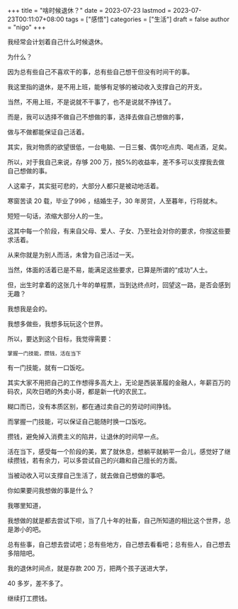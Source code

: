 +++
title = "啥时候退休？"
date = 2023-07-23
lastmod = 2023-07-23T00:11:07+08:00
tags = ["感悟"]
categories = ["生活"]
draft = false
author = "nigo"
+++

我经常会计划着自己什么时候退休。

为什么？

因为总有些自己不喜欢干的事，总有些自己想干但没有时间干的事。

我这里指的退休，是不用上班，能够有足够的被动收入支撑自己的开支。

当然，不用上班，不是说就不干事了，也不是说就不挣钱了。

而是，我可以选择不做自己不想做的事，选择去做自己想做的事，

做与不做都能保证自己活着。

其实，我对物质的欲望很低，一台电脑、一日三餐、偶尔吃点肉、喝点酒，足矣。

所以，对于我自己来说，存够 200 万，按5%的收益率，差不多可以支撑我去做自己想做的事。

人这辈子，其实挺可悲的，大部分人都只是被动地活着。

寒窗苦读 20 载，毕业了996 ，结婚生子，30 年房贷，人至暮年，行将就木。

短短一句话，浓缩大部分人的一生。

这其中每一个阶段，有来自父母、爱人、子女、乃至社会对你的要求，你按这些要求活着。

从来你就是为别人而活，未曾为自己活过一天。

当然，体面的活着已是不易，能满足这些要求，已算是所谓的“成功”人士。

但，出生时拿着的这张几十年的单程票，当到达终点时，回望这一路，是否会感到无趣？

我想我是会的。

我想多做些，我想多玩玩这个世界。

所以，要达到这个目标，我觉得需要：

`掌握一门技能，攒钱，活在当下`

有一门技能，就有一口饭吃。

其实大家不用把自己的工作想得多高大上，无论是西装革履的金融人，年薪百万的码农，风吹日晒的外卖小哥，都是新一代的农民工。

糊口而已，没有本质区别，都在通过卖自己的劳动时间挣钱。

而掌握一门技能，可以保证自己能随时换一口饭吃。

攒钱，避免掉入消费主义的陷井，让退休的时间早一点。

活在当下，感受每一个阶段的美，累了就休息，想躺平就躺平一会儿，感觉好了继续攒钱，若有余力，可以多尝试自己的兴趣和自己擅长的方面。

当被动收入可以支撑自己生活了，就去做自己想做的事吧。

你如果要问我想做的事是什么？

我哪里知道，

我想做的就是都去尝试下呗，当了几十年的社畜，自己所知道的相比这个世界，总是渺小的吧。

总有些事，自己想去尝试吧；总有些地方，自己想去看看吧；总有些人，自己想去多陪陪吧。

我的退休时间点，就是存款 200 万，把两个孩子送进大学，

40 多岁，差不多了。

继续打工攒钱。

